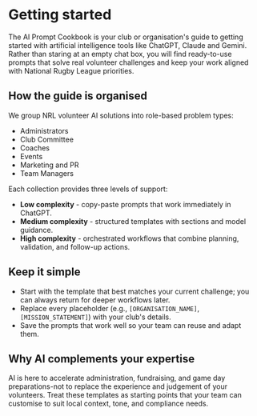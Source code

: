 # Getting started

The AI Prompt Cookbook is your club or organisation's guide to getting started with artificial intelligence tools like ChatGPT, Claude and Gemini. Rather than staring at an empty chat box, you will find ready-to-use prompts that solve real volunteer challenges and keep your work aligned with National Rugby League priorities.

## How the guide is organised

We group NRL volunteer AI solutions into role-based problem types:
- Administrators
- Club Committee
- Coaches
- Events
- Marketing and PR
- Team Managers

Each collection provides three levels of support:
- **Low complexity** - copy-paste prompts that work immediately in ChatGPT.
- **Medium complexity** - structured templates with sections and model guidance.
- **High complexity** - orchestrated workflows that combine planning, validation, and follow-up actions.

## Keep it simple
- Start with the template that best matches your current challenge; you can always return for deeper workflows later.
- Replace every placeholder (e.g., `[ORGANISATION_NAME]`, `[MISSION_STATEMENT]`) with your club's details.
- Save the prompts that work well so your team can reuse and adapt them.

## Why AI complements your expertise
AI is here to accelerate administration, fundraising, and game day preparations-not to replace the experience and judgement of your volunteers. Treat these templates as starting points that your team can customise to suit local context, tone, and compliance needs.
